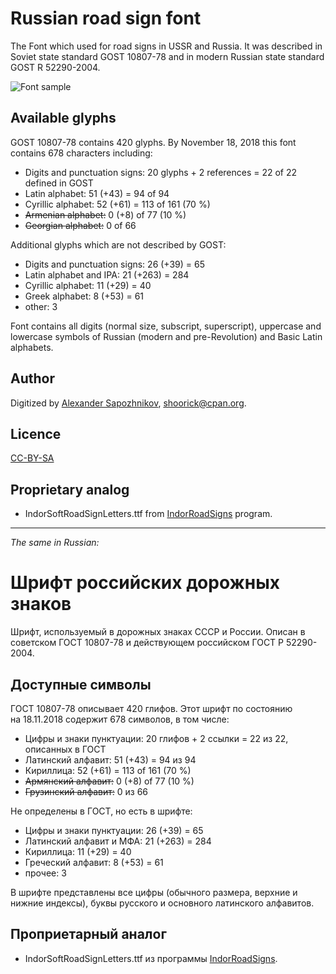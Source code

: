 Russian road sign font
======================

The Font which used for road signs in USSR and Russia.
It was described in Soviet state standard GOST 10807-78 and
in modern Russian state standard GOST R 52290-2004.

![Font sample](http://habrastorage.org/storage2/fb7/716/823/fb771682308a41efbfd9082e7633f7e2.png)

Available glyphs
----------------

GOST 10807-78 contains 420 glyphs.
By November 18, 2018 this font contains 678 characters including:

* Digits and punctuation signs: 20 glyphs + 2 references = 22 of 22 defined in GOST
* Latin alphabet: 51 (+43) = 94 of 94
* Cyrillic alphabet: 52 (+61) = 113 of 161 (70 %)
* ~~Armenian alphabet:~~ 0 (+8) of 77 (10 %)
* ~~Georgian alphabet:~~ 0 of 66

Additional glyphs which are not described by GOST:

* Digits and punctuation signs: 26 (+39) = 65
* Latin alphabet and IPA: 21 (+263) = 284
* Cyrillic alphabet: 11 (+29) = 40
* Greek alphabet: 8 (+53) = 61
* other: 3


Font contains all digits (normal size, subscript, superscript),
uppercase and lowercase symbols of Russian (modern and pre-Revolution)
and Basic Latin alphabets.

Author
------

Digitized by [Alexander Sapozhnikov](http://shoorick.ru/), <shoorick@cpan.org>.

Licence
-------

[CC-BY-SA](http://creativecommons.org/licenses/by-sa/3.0/)

Proprietary analog
------------------

* IndorSoftRoadSignLetters.ttf from
[IndorRoadSigns](http://www.indorsoft.ru/products/roadsigns/) program.

--------------------------------------------------
_The same in Russian:_

Шрифт российских дорожных знаков
================================

Шрифт, используемый в дорожных знаках СССР и России.
Описан в советском ГОСТ 10807-78 и действующем российском ГОСТ Р 52290-2004.

Доступные символы
----------------

ГОСТ 10807-78 описывает 420 глифов.
Этот шрифт по состоянию на 18.11.2018 содержит 678 символов, в том числе:

* Цифры и знаки пунктуации: 20 глифов + 2 ссылки = 22 из 22, описанных в ГОСТ
* Латинский алфавит: 51 (+43) = 94 из 94
* Кириллица: 52 (+61) = 113 of 161 (70 %)
* ~~Армянский алфавит:~~ 0 (+8) of 77 (10 %)
* ~~Грузинский алфавит:~~ 0 из 66

Не определены в ГОСТ, но есть в шрифте:

* Цифры и знаки пунктуации: 26 (+39) = 65
* Латинский алфавит и МФА: 21 (+263) = 284
* Кириллица: 11 (+29) = 40
* Греческий алфавит: 8 (+53) = 61
* прочее: 3

В шрифте представлены все цифры (обычного размера, верхние и нижние индексы),
буквы русского и основного латинского алфавитов.

Проприетарный аналог
--------------------

* IndorSoftRoadSignLetters.ttf из программы
[IndorRoadSigns](http://www.indorsoft.ru/products/roadsigns/).

